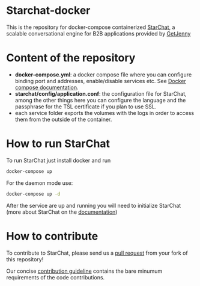 # Starchat-docker

This is the repository for docker-compose containerized [StarChat](https://github.com/GetJenny/starchat), a scalable conversational engine for B2B applications provided by [GetJenny](https://getjenny.com)

# Content of the repository

* **docker-compose.yml**: a docker compose file where you can configure binding port and addresses,
enable/disable services etc.
See [Docker compose documentation](https://docs.docker.com/compose).
* **starchat/config/application.conf**: the configuration file for StarChat,
among the other things here you can configure the language and the passphrase for the TSL certificate
if you plan to use SSL.
* each service folder exports the volumes with the logs in order to access them from the outside
of the container.

# How to run StarChat

To run StarChat just install docker and run

```bash
docker-compose up
```

For the daemon mode use:

```bash
docker-compose up -d
```

After the service are up and running you will need to initialize StarChat (more about StarChat on the [documentation](https://getjenny.github.io/starchat-doc))

# How to contribute

To contribute to StarChat, please send us a [pull request](https://help.github.com/articles/using-pull-requests/#fork--pull) 
from your fork of this repository!

Our concise [contribution guideline](https://github.com/GetJenny/starchat/blob/master/CONTRIBUTING.md) contains the bare
minumum requirements of the code contributions.

